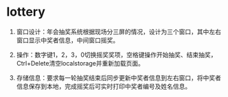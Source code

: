# lottery
1. 窗口设计：年会抽奖系统根据现场分三屏的情况，设计为三个窗口，其中左右窗口显示中奖者信息，中间窗口摇奖。

2. 操作：数字键1，2，3，0切换摇奖奖项，空格键操作开始抽奖、结束抽奖，Ctrl+Delete清空localstorage并重新加载页面。

3. 存储信息：要求每一轮抽奖结束后同步更新中奖者信息到左右窗口，将中奖者信息保存到本地，完成摇奖后可实时打印中奖者编号及姓名信息。

